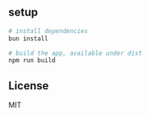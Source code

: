 
## setup
```bash
# install dependencies
bun install

# build the app, available under dist
npm run build
```

## License

MIT
